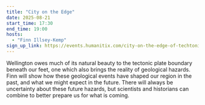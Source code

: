 ```yaml
---
title: "City on the Edge"
date: 2025-08-21
start_time: 17:30
end_time: 19:00
hosts:
  - "Finn Illsey-Kemp"
sign_up_link: https://events.humanitix.com/city-on-the-edge-of-techtonic-plates-finn-illsey-kemp/tickets
---
```


Wellington owes much of its natural beauty to the tectonic plate boundary
beneath our feet, one which also brings the reality of geological hazards.
Finn will show how these geological events have shaped our region in the past,
and what we might expect in the future.  There will always be uncertainty about
these future hazards, but scientists and historians can combine to better
prepare us for what is coming.


